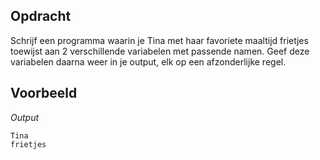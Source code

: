 ## Opdracht

Schrijf een programma waarin je Tina met haar favoriete maaltijd frietjes toewijst aan 2 verschillende variabelen met passende namen. Geef deze variabelen daarna weer in je output, elk op een afzonderlijke regel.


## Voorbeeld

*Output*
```
Tina
frietjes
```

